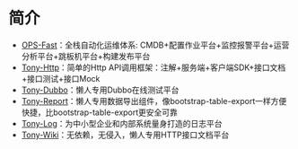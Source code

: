 # 简介

* [OPS-Fast](ops-fast/README.md)：全栈自动化运维体系: CMDB+配置作业平台+监控报警平台+运营分析平台+跳板机平台+构建发布平台
* [Tony-Http](tony-http/README.md)：简单的Http API调用框架：注解+服务端+客户端SDK+接口文档+接口测试+接口Mock
* [Tony-Dubbo](tony-dubbo/README.md)：懒人专用Dubbo在线测试平台
* [Tony-Report](tony-report/README.md)：懒人专用数据导出组件，像bootstrap-table-export一样方便快捷，比bootstrap-table-export更安全可靠
* [Tony-Log](tony-log/README.md)：为中小型企业和内部系统量身打造的日志平台
* [Tony-Wiki](tony-wiki/README.md)：无依赖，无侵入，懒人专用HTTP接口文档平台